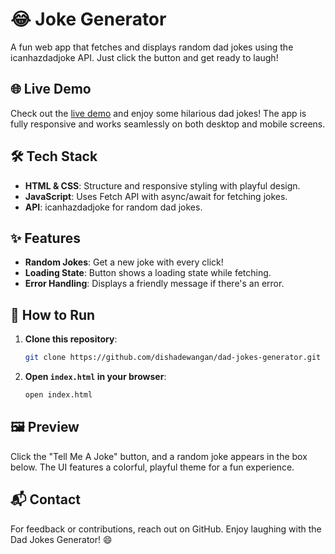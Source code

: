 # 😂 Joke Generator

A fun web app that fetches and displays random dad jokes using the icanhazdadjoke API. Just click the button and get ready to laugh!

## 🌐 Live Demo
Check out the [live demo](https://dishadewangan.github.io/Pun-Fun-Generator/) and enjoy some hilarious dad jokes! The app is fully responsive and works seamlessly on both desktop and mobile screens.

## 🛠️ Tech Stack
- **HTML & CSS**: Structure and responsive styling with playful design.
- **JavaScript**: Uses Fetch API with async/await for fetching jokes.
- **API**: icanhazdadjoke for random dad jokes.

## ✨ Features
- **Random Jokes**: Get a new joke with every click!
- **Loading State**: Button shows a loading state while fetching.
- **Error Handling**: Displays a friendly message if there's an error.

## 🚀 How to Run
1. **Clone this repository**:
   ```bash
   git clone https://github.com/dishadewangan/dad-jokes-generator.git
   ```
2. **Open `index.html` in your browser**:
   ```bash
   open index.html
   ```

## 🖼️ Preview
Click the "Tell Me A Joke" button, and a random joke appears in the box below. The UI features a colorful, playful theme for a fun experience.

## 📬 Contact
For feedback or contributions, reach out on GitHub. Enjoy laughing with the Dad Jokes Generator! 😄
